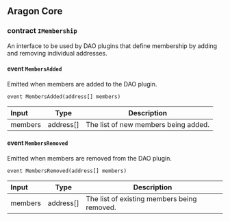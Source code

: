 ## Aragon Core

###  contract `IMembership`

An interface to be used by DAO plugins that define membership by adding and removing individual addresses.

####  event `MembersAdded`

Emitted when members are added to the DAO plugin.

```solidity
event MembersAdded(address[] members) 
```

| Input | Type | Description |
|:----- | ---- | ----------- |
| members | address[] | The list of new members being added. |

####  event `MembersRemoved`

Emitted when members are removed from the DAO plugin.

```solidity
event MembersRemoved(address[] members) 
```

| Input | Type | Description |
|:----- | ---- | ----------- |
| members | address[] | The list of existing members being removed. |

